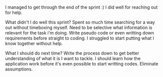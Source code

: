  I managed to get through the end of the sprint :)
 I did well for reaching out for help.

What didn't I do well this sprint?
Spent so much time searching for a way out without timeboxing myself. Need to be selective what information is relevant for the task i'm doing. Write pseudo code or even writting down requirements before straight to coding. I struggled to start putting what I know together without help.

What I should do next time?
Write the process down to get better understanding of what it is I want to tackle. I should learn how the application work before it's even possible to start writting codes. Eliminate assumptions. 
